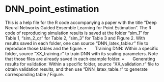 # DNN_point_estimation

This is a help file for the R code accompanying a paper with the title “Deep Neural Networks Guided Ensemble Learning for Point Estimation”.
The R code of reproducing simulation results is saved at the folder “sim_1” for Table 1, “sim_2_qr” for Table 2, “sim_3” for Table 3 and Figure 2. With results saved in each folder, one can source “DNN_latex_table.r” file to reproduce those tables and the figure. 
•       Training DNN:
Within a specific folder, source “XX_training.r” to train DNN with its scaling parameters. Note that those files are already saved in each example folder.
•       Generating results for validation:
Within a specific folder, source “XX_validation.r” file to obtain validation results, and then use “DNN_latex_table.r” to generate corresponding table / Figure. 
